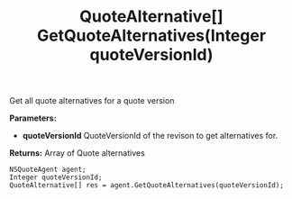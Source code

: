 ﻿---
uid: crmscript_ref_NSQuoteAgent_GetQuoteAlternatives
title: QuoteAlternative[] GetQuoteAlternatives(Integer quoteVersionId)
intellisense: NSQuoteAgent.GetQuoteAlternatives
keywords: NSQuoteAgent, GetQuoteAlternatives
so.topic: reference
---

Get all quote alternatives for a quote version

**Parameters:**
 - **quoteVersionId** QuoteVersionId of the revison to get alternatives for.

**Returns:** Array of Quote alternatives

```crmscript
NSQuoteAgent agent;
Integer quoteVersionId;
QuoteAlternative[] res = agent.GetQuoteAlternatives(quoteVersionId);
```


